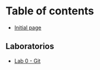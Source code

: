 # Table of contents

* [Initial page](README.md)

## Laboratorios <a id="labs"></a>

* [Lab 0 - Git](labs/lab0.md)

